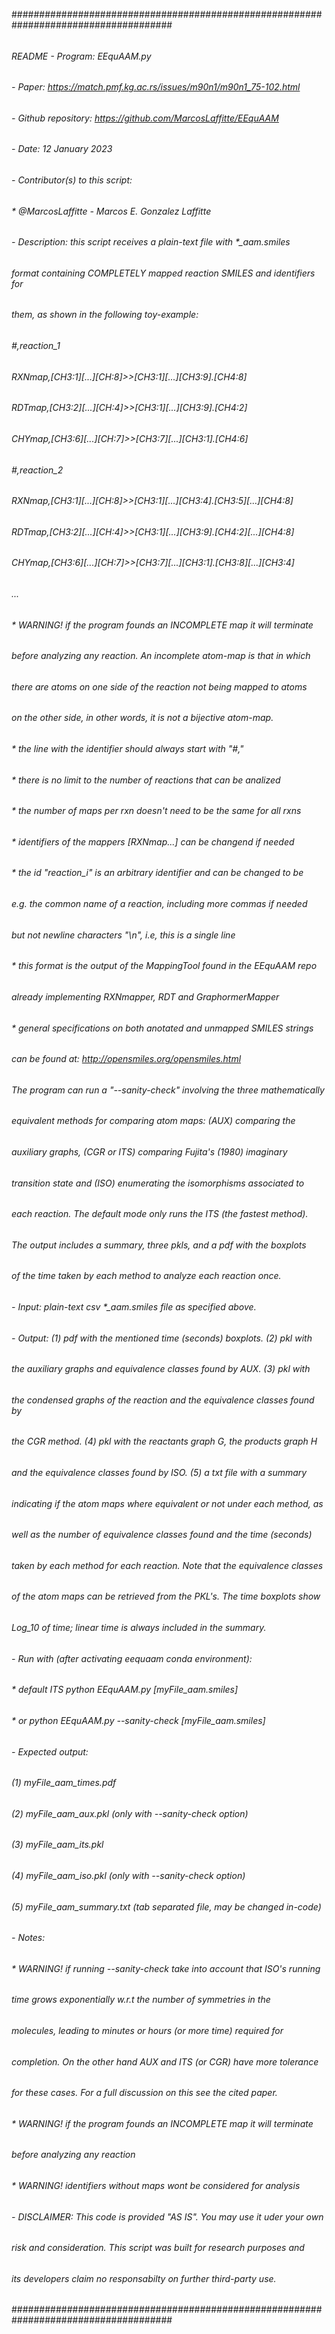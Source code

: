 #####################################################################################
######                                                                              #
######  README - Program: EEquAAM.py                                                #
######                                                                              #
######  - Paper: https://match.pmf.kg.ac.rs/issues/m90n1/m90n1_75-102.html          #
######                                                                              #
######  - Github repository: https://github.com/MarcosLaffitte/EEquAAM              #
######                                                                              #
######  - Date: 12 January 2023                                                     #
######                                                                              #
######  - Contributor(s) to this script:                                            #
######    * @MarcosLaffitte - Marcos E. Gonzalez Laffitte                           #
######                                                                              #
######  - Description: this script receives a plain-text file with *_aam.smiles     #
######    format containing COMPLETELY mapped reaction SMILES and identifiers for   #
######    them, as shown in the following toy-example:                              #
######                                                                              #
######    #,reaction_1                                                              #
######    RXNmap,[CH3:1][...][CH:8]>>[CH3:1][...][CH3:9].[CH4:8]                    #
######    RDTmap,[CH3:2][...][CH:4]>>[CH3:1][...][CH3:9].[CH4:2]                    #
######    CHYmap,[CH3:6][...][CH:7]>>[CH3:7][...][CH3:1].[CH4:6]                    #
######    #,reaction_2                                                              #
######    RXNmap,[CH3:1][...][CH:8]>>[CH3:1][...][CH3:4].[CH3:5][...][CH4:8]        #
######    RDTmap,[CH3:2][...][CH:4]>>[CH3:1][...][CH3:9].[CH4:2][...][CH4:8]        #
######    CHYmap,[CH3:6][...][CH:7]>>[CH3:7][...][CH3:1].[CH3:8][...][CH3:4]        #
######    ...                                                                       #
######                                                                              #
######    * WARNING! if the program founds an INCOMPLETE map it will terminate      #
######      before analyzing any reaction. An incomplete atom-map is that in which  #
######      there are atoms on one side of the reaction not being mapped to atoms   #
######      on the  other side, in other words, it is not a bijective atom-map.     #
######    * the line with the identifier should always start with "#,"              #
######    * there is no limit to the number of reactions that can be analized       #
######    * the number of maps per rxn doesn't need to be the same for all rxns     #
######    * identifiers of the mappers [RXNmap...] can be changend if needed        #
######    * the id "reaction_i" is an arbitrary identifier and can be changed to be #
######      e.g. the common name of a reaction, including more commas if needed     #
######      but not newline characters "\n", i.e, this is a single line             #
######    * this format is the output of the MappingTool found in the EEquAAM repo  #
######      already implementing RXNmapper, RDT and GraphormerMapper                #
######    * general specifications on both anotated and unmapped SMILES strings     #
######      can be found at: http://opensmiles.org/opensmiles.html                  #
######                                                                              #
######    The program can run a "--sanity-check" involving the three mathematically #
######    equivalent methods for comparing atom maps: (AUX) comparing the           #
######    auxiliary graphs, (CGR or ITS) comparing Fujita's (1980) imaginary        #
######    transition state and (ISO) enumerating the isomorphisms associated to     #
######    each reaction. The default mode only runs the ITS (the fastest method).   #
######    The output includes a summary, three pkls, and a pdf with the boxplots    #
######    of the time taken by each method to analyze each reaction once.           #
######                                                                              #
######  - Input: plain-text csv *_aam.smiles file as specified above.               #
######                                                                              #
######  - Output: (1) pdf with the mentioned time (seconds) boxplots. (2) pkl with  #
######    the auxiliary graphs and equivalence classes found by AUX. (3) pkl with   #
######    the condensed graphs of the reaction and the equivalence classes found by #
######    the CGR method. (4) pkl with the reactants graph G, the products graph H  #
######    and the equivalence classes found by ISO. (5) a txt file with a summary   #
######    indicating if the atom maps where equivalent or not under each method, as #
######    well as the number of equivalence classes found and the time (seconds)    #
######    taken by each method for each reaction. Note that the equivalence classes #
######    of the atom maps can be retrieved from the PKL's. The time boxplots show  #
######    Log_10 of time; linear time is always included in the summary.            #
######                                                                              #
######  - Run with (after activating eequaam conda environment):                    #
######      * default ITS   python EEquAAM.py [myFile_aam.smiles]                   #
######      * or            python EEquAAM.py --sanity-check [myFile_aam.smiles]    #
######                                                                              #
######  - Expected output:                                                          #
######    (1) myFile_aam_times.pdf                                                  #
######    (2) myFile_aam_aux.pkl      (only with --sanity-check option)             #
######    (3) myFile_aam_its.pkl                                                    #
######    (4) myFile_aam_iso.pkl      (only with --sanity-check option)             #
######    (5) myFile_aam_summary.txt  (tab separated file, may be changed in-code)  #
######                                                                              #
######  - Notes:                                                                    #
######                                                                              #
######    * WARNING! if running --sanity-check take into account that ISO's running #
######      time grows exponentially w.r.t the number of symmetries in the          #
######      molecules, leading to minutes or hours (or more time) required for      #
######      completion. On the other hand AUX and ITS (or CGR) have more tolerance  #
######      for these cases. For a full discussion on this see the cited paper.     #
######                                                                              #
######    * WARNING! if the program founds an INCOMPLETE map it will terminate      #
######      before analyzing any reaction                                           #
######                                                                              #
######    * WARNING! identifiers without maps wont be considered for analysis       #
######                                                                              #
######                                                                              #
######  - DISCLAIMER: This code is provided "AS IS". You may use it uder your own   #
######    risk and consideration. This script was built for research purposes and   #
######    its developers claim no responsabilty on further third-party use.         #
######                                                                              #
#####################################################################################